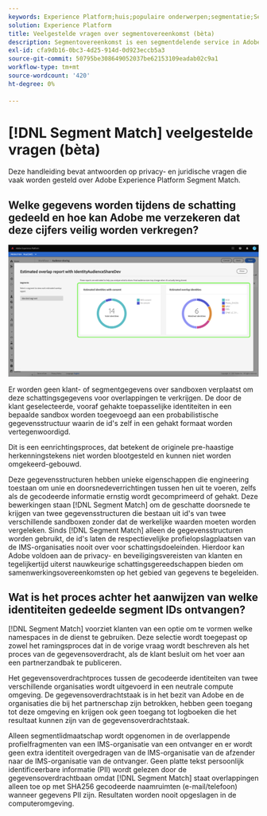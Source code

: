```yaml
---
keywords: Experience Platform;huis;populaire onderwerpen;segmentatie;Segmentatie;Segmentovereenkomst;segmentovereenkomst
solution: Experience Platform
title: Veelgestelde vragen over segmentovereenkomst (bèta)
description: Segmentovereenkomst is een segmentdelende service in Adobe Experience Platform waarmee twee of meer gebruikers in het Platform segmentgegevens kunnen uitwisselen op een veilige, beheerde en privacyvriendelijke manier.
exl-id: cfa9db16-0bc3-4d25-914d-0d923eccb5a3
source-git-commit: 50795be308649052037be62153109eadab02c9a1
workflow-type: tm+mt
source-wordcount: '420'
ht-degree: 0%

---
```


# [!DNL Segment Match] veelgestelde vragen (bèta)

Deze handleiding bevat antwoorden op privacy- en juridische vragen die vaak worden gesteld over Adobe Experience Platform Segment Match.

## Welke gegevens worden tijdens de schatting gedeeld en hoe kan Adobe me verzekeren dat deze cijfers veilig worden verkregen?

![overlap-rapport.png](./images/overlap-report.png)

Er worden geen klant- of segmentgegevens over sandboxen verplaatst om deze schattingsgegevens voor overlappingen te verkrijgen. De door de klant geselecteerde, vooraf gehakte toepasselijke identiteiten in een bepaalde sandbox worden toegevoegd aan een probabilistische gegevensstructuur waarin de id&#39;s zelf in een gehakt formaat worden vertegenwoordigd.

Dit is een eenrichtingsproces, dat betekent de originele pre-haastige herkenningstekens niet worden blootgesteld en kunnen niet worden omgekeerd-gebouwd.

Deze gegevensstructuren hebben unieke eigenschappen die engineering toestaan om unie en doorsnedeverrichtingen tussen hen uit te voeren, zelfs als de gecodeerde informatie ernstig wordt gecomprimeerd of gehakt. Deze bewerkingen staan [!DNL Segment Match] om de geschatte doorsnede te krijgen van twee gegevensstructuren die bestaan uit id&#39;s van twee verschillende sandboxen zonder dat de werkelijke waarden moeten worden vergeleken. Sinds [!DNL Segment Match] alleen de gegevensstructuren worden gebruikt, de id&#39;s laten de respectievelijke profielopslagplaatsen van de IMS-organisaties nooit over voor schattingsdoeleinden. Hierdoor kan Adobe voldoen aan de privacy- en beveiligingsvereisten van klanten en tegelijkertijd uiterst nauwkeurige schattingsgereedschappen bieden om samenwerkingsovereenkomsten op het gebied van gegevens te begeleiden.

## Wat is het proces achter het aanwijzen van welke identiteiten gedeelde segment IDs ontvangen?

[!DNL Segment Match] voorziet klanten van een optie om te vormen welke namespaces in de dienst te gebruiken. Deze selectie wordt toegepast op zowel het ramingsproces dat in de vorige vraag wordt beschreven als het proces van de gegevensoverdracht, als de klant besluit om het voer aan een partnerzandbak te publiceren.

Het gegevensoverdrachtproces tussen de gecodeerde identiteiten van twee verschillende organisaties wordt uitgevoerd in een neutrale compute omgeving. De gegevensoverdrachtstaak is in het bezit van Adobe en de organisaties die bij het partnerschap zijn betrokken, hebben geen toegang tot deze omgeving en krijgen ook geen toegang tot logboeken die het resultaat kunnen zijn van de gegevensoverdrachtstaak.

Alleen segmentlidmaatschap wordt opgenomen in de overlappende profielfragmenten van een IMS-organisatie van een ontvanger en er wordt geen extra identiteit overgedragen van de IMS-organisatie van de afzender naar de IMS-organisatie van de ontvanger. Geen platte tekst persoonlijk identificeerbare informatie (PII) wordt gelezen door de gegevensoverdrachtbaan omdat [!DNL Segment Match] staat overlappingen alleen toe op met SHA256 gecodeerde naamruimten (e-mail/telefoon) wanneer gegevens PII zijn. Resultaten worden nooit opgeslagen in de computeromgeving.
